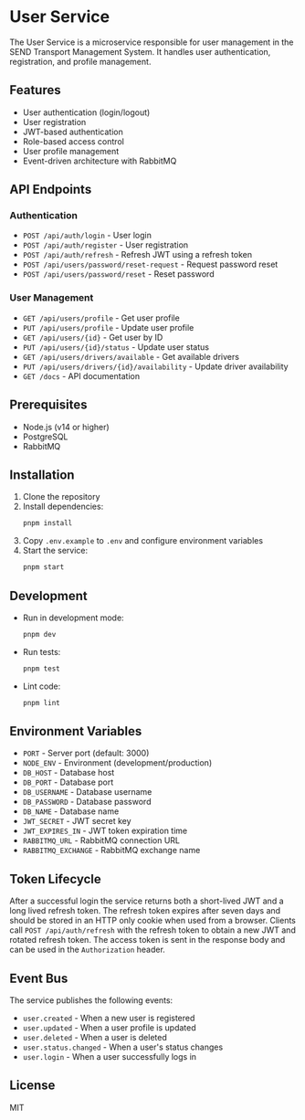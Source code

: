 # User Service

The User Service is a microservice responsible for user management in the SEND Transport Management System. It handles user authentication, registration, and profile management.

## Features

- User authentication (login/logout)
- User registration
- JWT-based authentication
- Role-based access control
- User profile management
- Event-driven architecture with RabbitMQ

## API Endpoints

### Authentication
- `POST /api/auth/login` - User login
- `POST /api/auth/register` - User registration
- `POST /api/auth/refresh` - Refresh JWT using a refresh token
- `POST /api/users/password/reset-request` - Request password reset
- `POST /api/users/password/reset` - Reset password

### User Management
- `GET /api/users/profile` - Get user profile
- `PUT /api/users/profile` - Update user profile
- `GET /api/users/{id}` - Get user by ID
- `PUT /api/users/{id}/status` - Update user status
- `GET /api/users/drivers/available` - Get available drivers
- `PUT /api/users/drivers/{id}/availability` - Update driver availability
- `GET /docs` - API documentation

## Prerequisites

- Node.js (v14 or higher)
- PostgreSQL
- RabbitMQ

## Installation

1. Clone the repository
2. Install dependencies:
   ```bash
   pnpm install
   ```
3. Copy `.env.example` to `.env` and configure environment variables
4. Start the service:
   ```bash
   pnpm start
   ```

## Development

- Run in development mode:
  ```bash
  pnpm dev
  ```
- Run tests:
  ```bash
  pnpm test
  ```
- Lint code:
  ```bash
  pnpm lint
  ```

## Environment Variables

- `PORT` - Server port (default: 3000)
- `NODE_ENV` - Environment (development/production)
- `DB_HOST` - Database host
- `DB_PORT` - Database port
- `DB_USERNAME` - Database username
- `DB_PASSWORD` - Database password
- `DB_NAME` - Database name
- `JWT_SECRET` - JWT secret key
- `JWT_EXPIRES_IN` - JWT token expiration time
- `RABBITMQ_URL` - RabbitMQ connection URL
- `RABBITMQ_EXCHANGE` - RabbitMQ exchange name

## Token Lifecycle

After a successful login the service returns both a short-lived JWT and a long lived refresh token.
The refresh token expires after seven days and should be stored in an HTTP only
cookie when used from a browser. Clients call `POST /api/auth/refresh` with the
refresh token to obtain a new JWT and rotated refresh token. The access token is
sent in the response body and can be used in the `Authorization` header.

## Event Bus

The service publishes the following events:

- `user.created` - When a new user is registered
- `user.updated` - When a user profile is updated
- `user.deleted` - When a user is deleted
- `user.status.changed` - When a user's status changes
- `user.login` - When a user successfully logs in

## License

MIT 